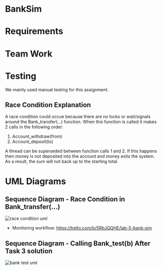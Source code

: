 # BankSim

# Requirements 

# Team Work

# Testing
We mainly used manual testing for this assignment.

## Race Condition Explanation
A race condition could occue because there are no locks or wait/signals around the Bank_transfer(...) function. When this function is called it makes 2 calls in the following order: 

1. Account_withdraw(from)
2. Account_deposit(to)

A thread can be superseded between function calls 1 and 2. 
If this happens then money is not deposited into the account and money exits the system.
As a result, the sum will not back up to the starting total. 

# UML Diagrams

## Sequence Diagram - Race Condition in Bank_transfer(...)
![race condition uml](https://github.com/mslipenchuk267/02-Slipenchuk-Nguyen/blob/umlDev/Race%20Condition%20Sequence%20UML.jpg)

* Monitoring workflow: https://trello.com/b/5RbJQQHE/lab-5-bank-sim

## Sequence Diagram - Calling Bank_test(b) After Task 3 solution
![bank test uml](https://github.com/mslipenchuk267/02-Slipenchuk-Nguyen/blob/umlDev/Test%20Solution%20After%20Task%203%20Lab%205.png)
